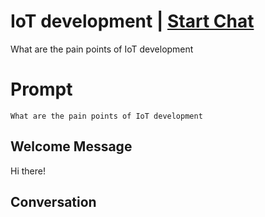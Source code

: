 

# IoT development | [Start Chat](https://gptcall.net/chat.html?data=%7B%22contact%22%3A%7B%22id%22%3A%22bL8h6eD2B77vU9fnQSLv1%22%2C%22flow%22%3Atrue%7D%7D)
What are the pain points of IoT development

# Prompt

```
What are the pain points of IoT development
```

## Welcome Message
Hi there!

## Conversation



